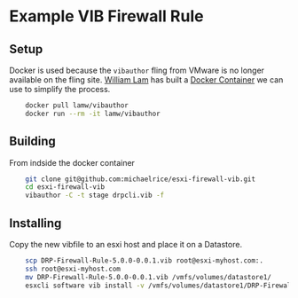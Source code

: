 # Example VIB Firewall Rule

## Setup
Docker is used because the `vibauthor` fling from VMware is no longer available on the fling site. [William Lam](https://www.virtuallyghetto.com/) 
has built a [Docker Container](https://hub.docker.com/r/lamw/vibauthor/) we can use to simplify the process.

```bash
    docker pull lamw/vibauthor
    docker run --rm -it lamw/vibauthor
```

## Building

From indside the docker container
```bash
    git clone git@github.com:michaelrice/esxi-firewall-vib.git
    cd esxi-firewall-vib
    vibauthor -C -t stage drpcli.vib -f
```

## Installing

Copy the new vibfile to an esxi host and place it on a Datastore.

```bash
    scp DRP-Firewall-Rule-5.0.0-0.0.1.vib root@esxi-myhost.com:.
    ssh root@esxi-myhost.com
    mv DRP-Firewall-Rule-5.0.0-0.0.1.vib /vmfs/volumes/datastore1/
    esxcli software vib install -v /vmfs/volumes/datastore1/DRP-Firewall-Rule-5.0.0-0.0.1.vib -f
```


